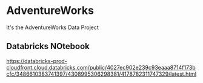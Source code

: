 # AdventureWorks
It's the AdventureWorks Data Project

## Databricks NOtebook

https://databricks-prod-cloudfront.cloud.databricks.com/public/4027ec902e239c93eaaa8714f173bcfc/3486610383741397/4308995306298381/4178782311747329/latest.html
